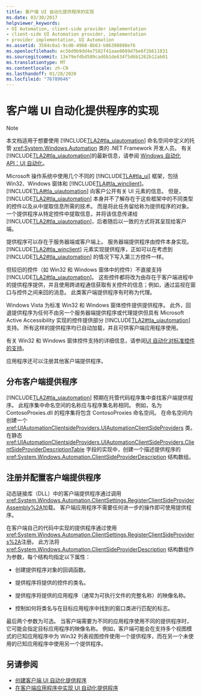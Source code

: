 ```yaml
---
title: 客户端 UI 自动化提供程序的实现
ms.date: 03/30/2017
helpviewer_keywords:
- UI Automation, client-side provider implementation
- client-side UI Automation provider, implementation
- provider implementation, UI Automation
ms.assetid: 3584c0a1-9cd0-4968-8b63-b06390890ef6
ms.openlocfilehash: ec56d9b9dd4e7582f41aae0089d7be6f2b611031
ms.sourcegitcommit: 13e79efdbd589cad6b1de634f5d6b1262b12ab01
ms.translationtype: MT
ms.contentlocale: zh-CN
ms.lasthandoff: 01/28/2020
ms.locfileid: "76789646"
---
```

# <a name="client-side-ui-automation-provider-implementation"></a>客户端 UI 自动化提供程序的实现
> [!NOTE]
> 本文档适用于想要使用 [!INCLUDE[TLA2#tla_uiautomation](../../../includes/tla2sharptla-uiautomation-md.md)] 命名空间中定义的托管 <xref:System.Windows.Automation> 类的 .NET Framework 开发人员。 有关 [!INCLUDE[TLA2#tla_uiautomation](../../../includes/tla2sharptla-uiautomation-md.md)]的最新信息，请参阅 [Windows 自动化 API：UI 自动化](/windows/win32/winauto/entry-uiauto-win32)。  
  
 Microsoft 操作系统中使用几个不同的 [!INCLUDE[TLA#tla_ui](../../../includes/tlasharptla-ui-md.md)] 框架，包括 Win32、Windows 窗体和 [!INCLUDE[TLA#tla_winclient](../../../includes/tlasharptla-winclient-md.md)]。 [!INCLUDE[TLA#tla_uiautomation](../../../includes/tlasharptla-uiautomation-md.md)] 向客户公开有关 UI 元素的信息。 但是， [!INCLUDE[TLA2#tla_uiautomation](../../../includes/tla2sharptla-uiautomation-md.md)] 本身并不了解存在于这些框架中的不同类型的控件以及从中提取信息所需的技术。 而是将此任务留给称为提供程序的对象。 一个提供程序从特定控件中提取信息，并将该信息传递给 [!INCLUDE[TLA2#tla_uiautomation](../../../includes/tla2sharptla-uiautomation-md.md)]，后者随后以一致的方式将其呈现给客户端。  
  
 提供程序可以存在于服务器端或客户端上。 服务器端提供程序由控件本身实现。 [!INCLUDE[TLA2#tla_winclient](../../../includes/tla2sharptla-winclient-md.md)] 元素实现提供程序，正如可以在考虑到 [!INCLUDE[TLA2#tla_uiautomation](../../../includes/tla2sharptla-uiautomation-md.md)] 的情况下写入第三方控件一样。  
  
 但较旧的控件（如 Win32 和 Windows 窗体中的控件）不直接支持 [!INCLUDE[TLA2#tla_uiautomation](../../../includes/tla2sharptla-uiautomation-md.md)]。 这些控件都将改为由存在于客户端进程中的提供程序提供，并且使用跨进程通信获取有关控件的信息；例如，通过监视在窗口与控件之间来回的消息。 此类客户端提供程序有时称为代理。  
  
 Windows Vista 为标准 Win32 和 Windows 窗体控件提供提供程序。 此外，回退提供程序为任何不由另一个服务器端提供程序或代理提供但具有 Microsoft Active Accessibility 实现的控件提供部分 [!INCLUDE[TLA2#tla_uiautomation](../../../includes/tla2sharptla-uiautomation-md.md)] 支持。 所有这样的提供程序均已自动加载，并且可供客户端应用程序使用。  
  
 有关 Win32 和 Windows 窗体控件支持的详细信息，请参阅[UI 自动化对标准控件的支持](ui-automation-support-for-standard-controls.md)。  
  
 应用程序还可以注册其他客户端提供程序。  
  
<a name="Distributing_Client-Side_Providers"></a>   
## <a name="distributing-client-side-providers"></a>分布客户端提供程序  
 [!INCLUDE[TLA2#tla_uiautomation](../../../includes/tla2sharptla-uiautomation-md.md)] 预期在托管代码程序集中查找客户端提供程序。 此程序集中命名空间的名称应与程序集名称相同。 例如，名为 ContosoProxies.dll 的程序集将包含 ContosoProxies 命名空间。 在命名空间内创建一个 <xref:UIAutomationClientsideProviders.UIAutomationClientSideProviders> 类。 在静态 <xref:UIAutomationClientsideProviders.UIAutomationClientSideProviders.ClientSideProviderDescriptionTable> 字段的实现中，创建一个描述提供程序的 <xref:System.Windows.Automation.ClientSideProviderDescription> 结构数组。  
  
<a name="Registering_and_Configuring_Client-Side_Providers"></a>   
## <a name="registering-and-configuring-client-side-providers"></a>注册并配置客户端提供程序  
 动态链接库（DLL）中的客户端提供程序通过调用 <xref:System.Windows.Automation.ClientSettings.RegisterClientSideProviderAssembly%2A>加载。 客户端应用程序不需要任何进一步的操作即可使用提供程序。  
  
 在客户端自己的代码中实现的提供程序通过使用 <xref:System.Windows.Automation.ClientSettings.RegisterClientSideProviders%2A>注册。 此方法将 <xref:System.Windows.Automation.ClientSideProviderDescription> 结构数组作为参数，每个结构均指定以下属性：  
  
- 创建提供程序对象的回调函数。  
  
- 提供程序将提供的控件的类名。  
  
- 提供程序将提供的应用程序（通常为可执行文件的完整名称）的映像名称。  
  
- 控制如何将类名与在目标应用程序中找到的窗口类进行匹配的标志。  
  
 最后两个参数为可选。 当客户端需要为不同的应用程序使用不同的提供程序时，它可能会指定目标应用程序的映像名称。 例如，客户端可能会在支持多个视图模式的已知应用程序中为 Win32 列表视图控件使用一个提供程序，而在另一个未使用的已知应用程序中使用另一个提供程序。  
  
## <a name="see-also"></a>另请参阅

- [创建客户端 UI 自动化提供程序](create-a-client-side-ui-automation-provider.md)
- [在客户端应用程序中实现 UI 自动化提供程序](implement-ui-automation-providers-in-a-client-application.md)
